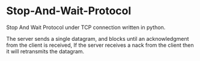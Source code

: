 # Stop-And-Wait-Protocol

Stop And Wait Protocol under TCP connection written in python.

The server sends a single datagram, and blocks until an acknowledgment from the client is received, If the server receives a nack from the client then it will retransmits the datagram.
